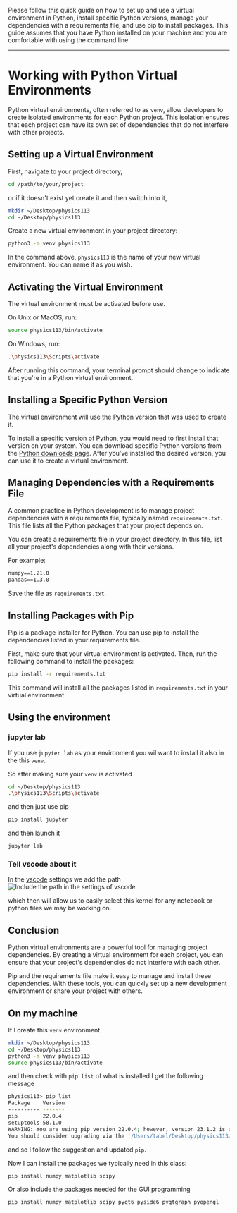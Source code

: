 Please follow this quick guide on how to set up and use a virtual environment in Python, install specific Python versions, manage your dependencies with a requirements file, and use pip to install packages. This guide assumes that you have Python installed on your machine and you are comfortable with using the command line.

---

# Working with Python Virtual Environments

Python virtual environments, often referred to as ```venv```, allow developers to create isolated environments for each Python project. This isolation ensures that each project can have its own set of dependencies that do not interfere with other projects.

## Setting up a Virtual Environment

First, navigate to your project directory, 

```bash
cd /path/to/your/project
```

or if it doesn't exist yet create it and then switch into it,

```bash
mkdir ~/Desktop/physics113
cd ~/Desktop/physics113
```

Create a new virtual environment in your project directory:

```bash
python3 -m venv physics113
```

In the command above, `physics113` is the name of your new virtual environment. You can name it as you wish.

## Activating the Virtual Environment

The virtual environment must be activated before use. 

On Unix or MacOS, run:

```bash
source physics113/bin/activate
```

On Windows, run:

```bash
.\physics113\Scripts\activate
```

After running this command, your terminal prompt should change to indicate that you're in a Python virtual environment.

## Installing a Specific Python Version

The virtual environment will use the Python version that was used to create it. 

To install a specific version of Python, you would need to first install that version on your system. You can download specific Python versions from the [Python downloads page](https://www.python.org/downloads/). After you've installed the desired version, you can use it to create a virtual environment.

## Managing Dependencies with a Requirements File

A common practice in Python development is to manage project dependencies with a requirements file, typically named `requirements.txt`. This file lists all the Python packages that your project depends on.

You can create a requirements file in your project directory. In this file, list all your project's dependencies along with their versions.

For example:

```txt
numpy==1.21.0
pandas==1.3.0
```

Save the file as `requirements.txt`.

## Installing Packages with Pip

Pip is a package installer for Python. You can use pip to install the dependencies listed in your requirements file.

First, make sure that your virtual environment is activated. Then, run the following command to install the packages:

```bash
pip install -r requirements.txt
```

This command will install all the packages listed in `requirements.txt` in your virtual environment. 

## Using the environment

### jupyter lab

If you use ```jupyter lab``` as your environment you wil 
want to install it also in the this ```venv```.

So after making sure your ```venv``` is activated
```bash
cd ~/Desktop/physics113
.\physics113\Scripts\activate
```
and then just use pip

```bash
pip install jupyter
````

and then launch it
```bash
jupyter lab
```



### Tell vscode about it

In the [vscode](https://code.visualstudio.com) settings we add the path 
![Include the path in the settings of vscode](venv_settinge.vscode.png)

which then will allow us to easily select this kernel for any notebook or python files we may be working on. 

## Conclusion

Python virtual environments are a powerful tool for managing project dependencies. By creating a virtual environment for each project, you can ensure that your project's dependencies do not interfere with each other.

Pip and the requirements file make it easy to manage and install these dependencies. With these tools, you can quickly set up a new development environment or share your project with others.

## On my machine 

If I create this ```venv``` environment

```bash
mkdir ~/Desktop/physics113
cd ~/Desktop/physics113
python3 -m venv physics113
source physics113/bin/activate
```

and then check with ```pip list``` of what is installed I get the following message

```bash
physics113> pip list
Package    Version
---------- -------
pip        22.0.4
setuptools 58.1.0
WARNING: You are using pip version 22.0.4; however, version 23.1.2 is available.
You should consider upgrading via the '/Users/tabel/Desktop/physics113/physics113/bin/python3 -m pip install --upgrade pip' command.
```

and so I follow the suggestion and updated ```pip```.

Now I can install the packages we typically need in this class:

```
pip install numpy matplotlib scipy
```

Or also include the packages needed for the GUI programming

```bash
pip install numpy matplotlib scipy pyqt6 pyside6 pyqtgraph pyopengl
```

